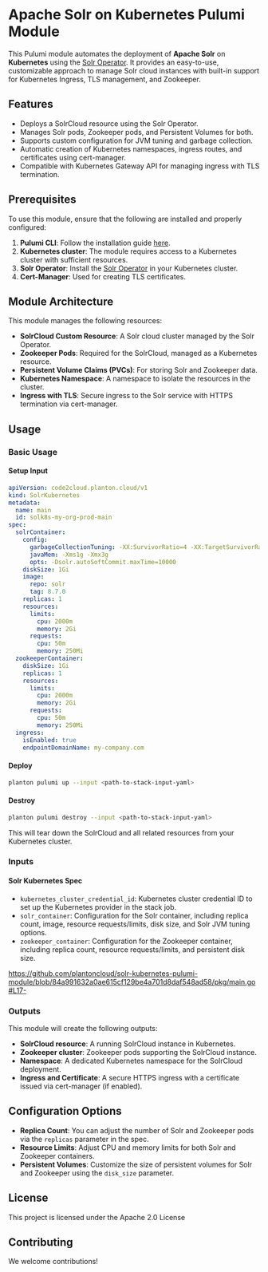 
# Apache Solr on Kubernetes Pulumi Module

This Pulumi module automates the deployment of **Apache Solr** on **Kubernetes** using the [Solr Operator](https://github.com/apache/solr-operator). It provides an easy-to-use, customizable approach to manage Solr cloud instances with built-in support for Kubernetes Ingress, TLS management, and Zookeeper.

## Features

- Deploys a SolrCloud resource using the Solr Operator.
- Manages Solr pods, Zookeeper pods, and Persistent Volumes for both.
- Supports custom configuration for JVM tuning and garbage collection.
- Automatic creation of Kubernetes namespaces, ingress routes, and certificates using cert-manager.
- Compatible with Kubernetes Gateway API for managing ingress with TLS termination.

## Prerequisites

To use this module, ensure that the following are installed and properly configured:

1. **Pulumi CLI**: Follow the installation guide [here](https://www.pulumi.com/docs/get-started/install/).
2. **Kubernetes cluster**: The module requires access to a Kubernetes cluster with sufficient resources.
3. **Solr Operator**: Install the [Solr Operator](https://github.com/apache/solr-operator) in your Kubernetes cluster.
4. **Cert-Manager**: Used for creating TLS certificates.

## Module Architecture

This module manages the following resources:

- **SolrCloud Custom Resource**: A Solr cloud cluster managed by the Solr Operator.
- **Zookeeper Pods**: Required for the SolrCloud, managed as a Kubernetes resource.
- **Persistent Volume Claims (PVCs)**: For storing Solr and Zookeeper data.
- **Kubernetes Namespace**: A namespace to isolate the resources in the cluster.
- **Ingress with TLS**: Secure ingress to the Solr service with HTTPS termination via cert-manager.

## Usage

### Basic Usage

#### Setup Input

```yaml
apiVersion: code2cloud.planton.cloud/v1
kind: SolrKubernetes
metadata:
  name: main
  id: solk8s-my-org-prod-main
spec:
  solrContainer:
    config:
      garbageCollectionTuning: -XX:SurvivorRatio=4 -XX:TargetSurvivorRatio=90 -XX:MaxTenuringThreshold=8
      javaMem: -Xms1g -Xmx3g
      opts: -Dsolr.autoSoftCommit.maxTime=10000
    diskSize: 1Gi
    image:
      repo: solr
      tag: 8.7.0
    replicas: 1
    resources:
      limits:
        cpu: 2000m
        memory: 2Gi
      requests:
        cpu: 50m
        memory: 250Mi
  zookeeperContainer:
    diskSize: 1Gi
    replicas: 1
    resources:
      limits:
        cpu: 2000m
        memory: 2Gi
      requests:
        cpu: 50m
        memory: 250Mi
  ingress:
    isEnabled: true
    endpointDomainName: my-company.com
```

#### Deploy

```bash
planton pulumi up --input <path-to-stack-input-yaml>
```

#### Destroy

```bash
planton pulumi destroy --input <path-to-stack-input-yaml>
```

This will tear down the SolrCloud and all related resources from your Kubernetes cluster.

### Inputs

#### Solr Kubernetes Spec

- `kubernetes_cluster_credential_id`: Kubernetes cluster credential ID to set up the Kubernetes provider in the stack job.
- `solr_container`: Configuration for the Solr container, including replica count, image, resource requests/limits, disk size, and Solr JVM tuning options.
- `zookeeper_container`: Configuration for the Zookeeper container, including replica count, resource requests/limits, and persistent disk size.

https://github.com/plantoncloud/solr-kubernetes-pulumi-module/blob/84a991632a0ae615cf129be4a701d8daf548ad58/pkg/main.go#L17-

### Outputs

This module will create the following outputs:

- **SolrCloud resource**: A running SolrCloud instance in Kubernetes.
- **Zookeeper cluster**: Zookeeper pods supporting the SolrCloud instance.
- **Namespace**: A dedicated Kubernetes namespace for the SolrCloud deployment.
- **Ingress and Certificate**: A secure HTTPS ingress with a certificate issued via cert-manager (if enabled).

## Configuration Options

- **Replica Count**: You can adjust the number of Solr and Zookeeper pods via the `replicas` parameter in the spec.
- **Resource Limits**: Adjust CPU and memory limits for both Solr and Zookeeper containers.
- **Persistent Volumes**: Customize the size of persistent volumes for Solr and Zookeeper using the `disk_size` parameter.

## License

This project is licensed under the Apache 2.0 License

## Contributing

We welcome contributions!
